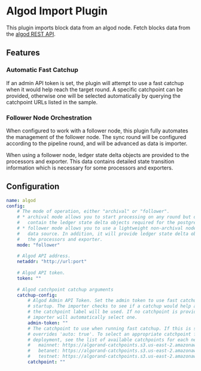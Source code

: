 # Algod Import Plugin

This plugin imports block data from an algod node. Fetch blocks data from the [algod REST API](https://developer.algorand.org/docs/rest-apis/algod/v2/).

## Features

### Automatic Fast Catchup

If an admin API token is set, the plugin will attempt to use a fast catchup when it would help reach the target round.
A specific catchpoint can be provided, otherwise one will be selected automatically by querying the catchpoint URLs
listed in the sample.

### Follower Node Orchestration

When configured to work with a follower node, this plugin fully automates the management of the follower node. The sync round will be configured according to the pipeline round, and will be advanced as data is importer.

When using a follower node, ledger state delta objects are provided to the processors and exporter. This data contains detailed state transition information which is necessary for some processors and exporters.

## Configuration
```yml @sample.yaml
name: algod
config:
    # The mode of operation, either "archival" or "follower".
    # * archival mode allows you to start processing on any round but does not
    #   contain the ledger state delta objects required for the postgres writer.
    # * follower mode allows you to use a lightweight non-archival node as the
    #   data source. In addition, it will provide ledger state delta objects to
    #   the processors and exporter.
    mode: "follower"
  
    # Algod API address.
    netaddr: "http://url:port"
  
    # Algod API token.
    token: ""
  
    # Algod catchpoint catchup arguments
    catchup-config:
        # Algod Admin API Token. Set the admin token to use fast catchup during
        # startup. The importer checks to see if a catchup would help and if so
        # the catchpoint label will be used. If no catchpoint is provided, the
        # importer will automatically select one.
        admin-token: ""
        # The catchpoint to use when running fast catchup. If this is set it
        # overrides 'auto: true'. To select an appropriate catchpoint for your
        # deployment, see the list of available catchpoints for each network:
        #   mainnet: https://algorand-catchpoints.s3.us-east-2.amazonaws.com/consolidated/mainnet_catchpoints.txt
        #   betanet: https://algorand-catchpoints.s3.us-east-2.amazonaws.com/consolidated/betanet_catchpoints.txt
        #   testnet: https://algorand-catchpoints.s3.us-east-2.amazonaws.com/consolidated/testnet_catchpoints.txt
        catchpoint: ""
```
